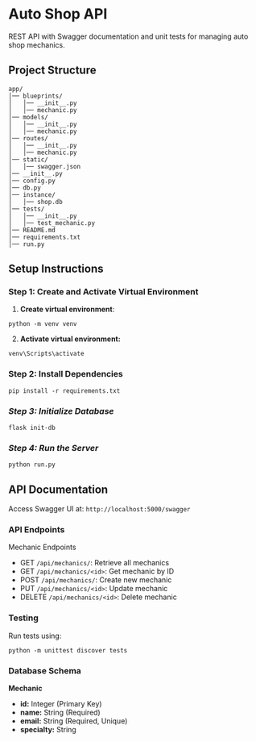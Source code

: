 # Auto Shop API

REST API with Swagger documentation and unit tests for managing auto shop mechanics.

## Project Structure

```
app/
│── blueprints/
│   │── __init__.py
│   │── mechanic.py
│── models/
│   │── __init__.py
│   │── mechanic.py
│── routes/
│   │── __init__.py
│   │── mechanic.py
│── static/
│   │── swagger.json
│── __init__.py
│── config.py
│── db.py
│── instance/
│   │── shop.db
│── tests/
│   │── __init__.py
│   │── test_mechanic.py
│── README.md
│── requirements.txt
│── run.py
```

## Setup Instructions

### Step 1: Create and Activate Virtual Environment

1. **Create virtual environment**:

```
python -m venv venv
```

2. **Activate virtual environment:**

```
venv\Scripts\activate
```

### **Step 2: Install Dependencies**

```
pip install -r requirements.txt
```

### **_Step 3: Initialize Database_**

```
flask init-db
```

### **_Step 4: Run the Server_**

```
python run.py
```

## **API Documentation**

Access Swagger UI at: `http://localhost:5000/swagger`

### API Endpoints

Mechanic Endpoints

- GET `/api/mechanics/`: Retrieve all mechanics
- GET `/api/mechanics/<id>`: Get mechanic by ID
- POST `/api/mechanics/`: Create new mechanic
- PUT `/api/mechanics/<id>`: Update mechanic
- DELETE `/api/mechanics/<id>`: Delete mechanic

### Testing

Run tests using:

```
python -m unittest discover tests
```

### **Database Schema**

**Mechanic**

- **id:** Integer (Primary Key)
- **name:** String (Required)
- **email:** String (Required, Unique)
- **specialty:** String
